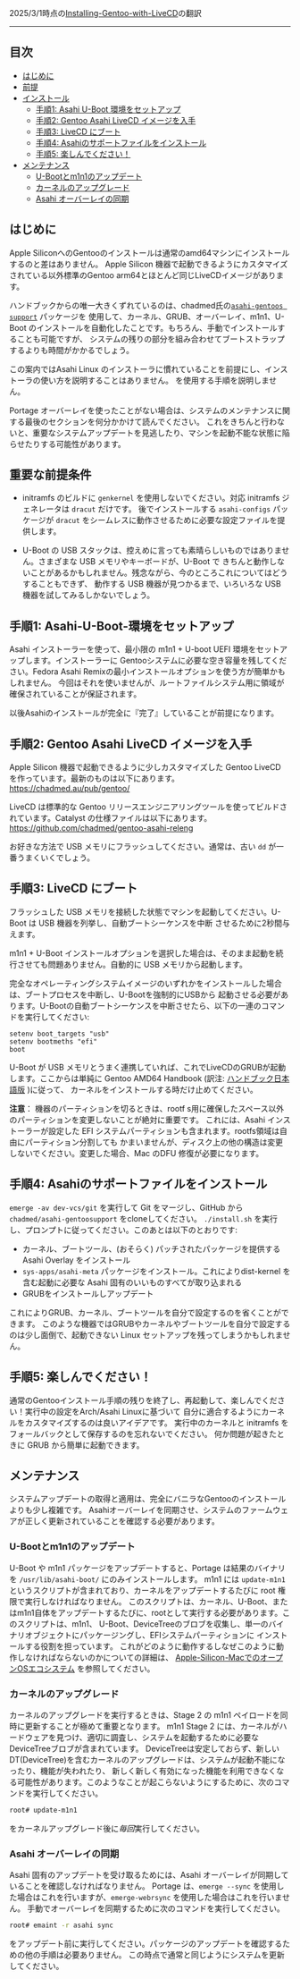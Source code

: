 2025/3/1時点の[Installing-Gentoo-with-LiveCD](https://github.com/AsahiLinux/docs/blob/main/docs/Installing-Gentoo-with-LiveCD.md)の翻訳

---
## 目次
- [はじめに](#はじめに)
- [前提](#重要な前提条件)
- [インストール](#手順1-Asahi-U-Boot-環境をセットアップ)
  * [手順1: Asahi U-Boot 環境をセットアップ](#手順1-Asahi-U-Boot-環境をセットアップ)
  * [手順2: Gentoo Asahi LiveCD イメージを入手](#手順2-Gentoo-Asahi-LiveCD-イメージを入手)
  * [手順3: LiveCD にブート](#手順3-LiveCD-にブート)
  * [手順4: Asahiのサポートファイルをインストール](#手順4-asahiのサポートファイルをインストール)
  * [手順5: 楽しんでください！](#手順5-楽しんでください)
- [メンテナンス](#メンテナンス)
  * [U-Bootとm1n1のアップデート](#u-bootとm1n1のアップデート)
  * [カーネルのアップグレード](#カーネルのアップグレード)
  * [Asahi オーバーレイの同期](#asahi-オーバーレイの同期)

## はじめに
Apple SiliconへのGentooのインストールは通常のamd64マシンにインストールするのと差はありません。
Apple Silicon 機器で起動できるようにカスタマイズされている以外標準のGentoo arm64とほとんど同じLiveCDイメージがあります。

ハンドブックからの唯一大きくずれているのは、chadmed氏の[`asahi-gentoos support`](https://github.com/chadmed/asahi-gentoosupport) パッケージを
使用して、カーネル、GRUB、オーバーレイ、m1n1、U-Boot のインストールを自動化したことです。もちろん、手動でインストールすることも可能ですが、
システムの残りの部分を組み合わせてブートストラップするよりも時間がかかるでしょう。

この案内ではAsahi Linux のインストーラに慣れていることを前提にし、インストーラの使い方を説明することはありません。
を使用する手順を説明しません。

Portage オーバーレイを使ったことがない場合は、システムのメンテナンスに関する最後のセクションを何分かかけて読んでください。
これをきちんと行わないと、重要なシステムアップデートを見逃したり、マシンを起動不能な状態に陥らせたりする可能性があります。

## 重要な前提条件
* initramfs のビルドに `genkernel` を使用しないでください。対応 initramfs ジェネレータは `dracut` だけです。
後でインストールする `asahi-configs`  パッケージが `dracut` をシームレスに動作させるために必要な設定ファイルを提供します。

* U-Boot の USB スタックは、控えめに言っても素晴らしいものではありません。さまざまな USB メモリやキーボードが、U-Boot で
きちんと動作しないことがあるかもしれません。残念ながら、今のところこれについてはどうすることもできず、
動作する USB 機器が見つかるまで、いろいろな USB 機器を試してみるしかないでしょう。

## 手順1: Asahi-U-Boot-環境をセットアップ
Asahi インストーラーを使って、最小限の m1n1 + U-boot UEFI 環境をセットアップします。インストーラーに
Gentooシステムに必要な空き容量を残してください。Fedora Asahi Remixの最小インストールオプションを使う方が簡単かもしれません。
今回はそれを使いませんが、ルートファイルシステム用に領域が確保されていることが保証されます。

以後Asahiのインストールが完全に『完了』していることが前提になります。

## 手順2: Gentoo Asahi LiveCD イメージを入手
Apple Silicon 機器で起動できるように少しカスタマイズした Gentoo LiveCD を作っています。最新のものは以下にあります。
https://chadmed.au/pub/gentoo/

LiveCD は標準的な Gentoo リリースエンジニアリングツールを使ってビルドされています。Catalyst の仕様ファイルは以下にあります。
https://github.com/chadmed/gentoo-asahi-releng

お好きな方法で USB メモリにフラッシュしてください。通常は、古い `dd` が一番うまくいくでしょう。

## 手順3: LiveCD にブート
フラッシュした USB メモリを接続した状態でマシンを起動してください。U-Boot は USB 機器を列挙し、自動ブートシーケンスを中断
させるために2秒間与えます。

m1n1 + U-Boot インストールオプションを選択した場合は、そのまま起動を続行させても問題ありません。自動的に USB メモリから起動します。

完全なオペレーティングシステムイメージのいずれかをインストールした場合は、ブートプロセスを中断し、U-Bootを強制的にUSBから
起動させる必要があります。U-Bootの自動ブートシーケンスを中断させたら、以下の一連のコマンドを実行してください:

```
setenv boot_targets "usb"
setenv bootmeths "efi"
boot
```

U-Boot が USB メモリとうまく連携していれば、これでLiveCDのGRUBが起動します。ここからは単純に
Gentoo AMD64 Handbook (訳注: [ハンドブック日本語版](https://wiki.gentoo.org/wiki/Handbook:AMD64/ja) )に従って、
カーネルをインストールする時だけ止めてください。

**注意**： 機器のパーティションを切るときは、rootf s用に確保したスペース以外のパーティションを変更しないことが絶対に重要です。
これには、Asahi インストーラーが設定した EFI システムパーティションも含まれます。rootfs領域は自由にパーティション分割しても
かまいませんが、ディスク上の他の構造は変更しないでください。変更した場合、Mac のDFU 修復が必要になります。

## 手順4: Asahiのサポートファイルをインストール
`emerge -av dev-vcs/git` を実行して Git をマージし、GitHub から `chadmed/asahi-gentoosupport` をcloneしてください。
`./install.sh` を実行し、プロンプトに従ってください。このあとは以下のとおりです:

* カーネル、ブートツール、(おそらく) パッチされたパッケージを提供する Asahi Overlay をインストール
* `sys-apps/asahi-meta` パッケージをインストール。これによりdist-kernel を含む起動に必要な Asahi 固有のいいものすべてが取り込まれる
* GRUBをインストールしアップデート

これによりGRUB、カーネル、ブートツールを自分で設定するのを省くことができます。
このような機器ではGRUBやカーネルやブートツールを自分で設定するのは少し面倒で、起動できない Linux セットアップを残ってしまうかもしれません。

## 手順5: 楽しんでください！
通常のGentooインストール手順の残りを終了し、再起動して、楽しんでください！実行中の設定をArch/Asahi Linuxに基づいて
自分に適合するようにカーネルをカスタマイズするのは良いアイデアです。
実行中のカーネルと initramfs をフォールバックとして保存するのを忘れないでください。
何か問題が起きたときに GRUB から簡単に起動できます。

## メンテナンス
システムアップデートの取得と適用は、完全にバニラなGentooのインストールよりも少し複雑です。
Asahiオーバーレイを同期させ、システムのファームウェアが正しく更新されていることを確認する必要があります。

### U-Bootとm1n1のアップデート
U-Boot や m1n1 パッケージをアップデートすると、Portage は結果のバイナリを `/usr/lib/asahi-boot/` にのみインストールします。
m1n1 には `update-m1n1` というスクリプトが含まれており、カーネルをアップデートするたびに root 権限で実行しなければなりません。
このスクリプトは、カーネル、U-Boot、またはm1n1自体をアップデートするたびに、rootとして実行する必要があります。このスクリプトは、m1n1、
U-Boot、DeviceTreeのブロブを収集し、単一のバイナリオブジェクトにパッケージングし、EFIシステムパーティションに
インストールする役割を担っています。
これがどのように動作するしなぜこのように動作しなければならないのかについての詳細は、 [Apple-Silicon-MacでのオープンOSエコシステム](Open-OS-Ecosystem-on-Apple-Silicon-Macs.md) を参照してください。

### カーネルのアップグレード
カーネルのアップグレードを実行するときは、Stage 2 の m1n1 ペイロードを同時に更新することが極めて重要となります。
m1n1 Stage 2 には、カーネルがハードウェアを見つけ、適切に調査し、システムを起動するために必要な DeviceTreeブロブが含まれています。
DeviceTreeは安定しておらず、新しいDT(DeviceTree)を含むカーネルのアップグレードは、システムが起動不能になったり、機能が失われたり、
新しく新しく有効になった機能を利用できなくなる可能性があります。このようなことが起こらないようにするために、次のコマンドを実行してください。

```bash
root# update-m1n1
```
をカーネルアップグレード後に*毎回*実行してください。

### Asahi オーバーレイの同期
Asahi 固有のアップデートを受け取るためには、Asahi オーバーレイが同期していることを確認しなければなりません。
Portage は、`emerge --sync` を使用した場合はこれを行いますが、`emerge-webrsync` を使用した場合はこれを行いません。
手動でオーバーレイを同期するために次のコマンドを実行してください。

```bash
root# emaint -r asahi sync
```

をアップデート前に実行してください。パッケージのアップデートを確認するための他の手順は必要ありません。
この時点で通常と同じようにシステムを更新してください。
